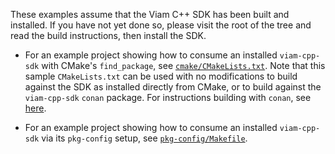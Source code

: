 These examples assume that the Viam C++ SDK has been built and
installed. If you have not yet done so, please visit the root of the
tree and read the build instructions, then install the SDK.

- For an example project showing how to consume an installed
  `viam-cpp-sdk` with CMake's `find_package`, see
  [`cmake/CMakeLists.txt`](cmake/CMakeLists.txt). Note that
  this sample `CMakeLists.txt` can be used with no modifications
  to build against the SDK as installed directly from CMake,
  or to build against the `viam-cpp-sdk` `conan` package. For
  instructions building with `conan`, see [here](/BUILDING.md#creating-and-consuming-the-sdk-conan-package).

- For an example project showing how to consume an installed
  `viam-cpp-sdk` via its `pkg-config` setup, see
  [`pkg-config/Makefile`](pkg-config/Makefile).
